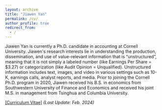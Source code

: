 ```yaml
---
layout: archive
title: "Jiawen Yan"
permalink: /cv/
author_profile: true
redirect_from:
  - /
---
```


Jiawen Yan is currently a Ph.D. candidate in accounting at Cornell University. Jiawen's research interests lie in understanding the production, dissemination, and use of value-relevant information that is “unstructured”, meaning that it is not simply a labeled number (like Earnings Per Share = $3.27) or categorization (like Audit Opinion = Unqualified). Unstructured information includes text, images, and video in various settings such as 10-K, earnings calls, analyst reports, and media. Prior to joining the Cornell Ph.D. program in 2020, Jiawen received his B.S. in economics from Southwestern University of Finance and Economics and received his joint M.S. in management from Tsinghua and Columbia University.


[[Curriculum Vitae]](https://jiawen-yan.github.io/files/CV/Jiawen_Yan_CV_Feb_2024.pdf) *(Last Update: Feb. 2024)* 



